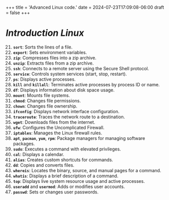 +++
title = 'Advanced Linux code.'
date = 2024-07-23T17:09:08-06:00
draft = false
+++

# ***Introduction Linux*** 

21. **`sort`**: Sorts the lines of a file.
22. **`export`**: Sets environment variables.
23. **`zip`**: Compresses files into a zip archive.
24. **`unzip`**: Extracts files from a zip archive.
25. **`ssh`**: Connects to a remote server using the Secure Shell protocol.
26. **`service`**: Controls system services (start, stop, restart).
27. **`ps`**: Displays active processes.
28. **`kill`** and **`killall`**: Terminates active processes by process ID or name.
29. **`df`**: Displays information about disk space usage.
30. **`mount`**: Mounts file systems.
31. **`chmod`**: Changes file permissions.
32. **`chown`**: Changes file ownership.
33. **`ifconfig`**: Displays network interface configuration.
34. **`traceroute`**: Traces the network route to a destination.
35. **`wget`**: Downloads files from the internet.
36. **`ufw`**: Configures the Uncomplicated Firewall.
37. **`iptables`**: Manages the Linux firewall rules.
38. **`apt`**, **`pacman`**, **`yum`**, **`rpm`**: Package managers for managing software packages.
39. **`sudo`**: Executes a command with elevated privileges.
40. **`cal`**: Displays a calendar.
41. **`alias`**: Creates custom shortcuts for commands.
42. **`dd`**: Copies and converts files.
43. **`whereis`**: Locates the binary, source, and manual pages for a command.
44. **`whatis`**: Displays a brief description of a command.
45. **`top`**: Displays live system resource usage and active processes.
46. **`useradd`** and **`usermod`**: Adds or modifies user accounts.
47. **`passwd`**: Sets or changes user passwords.